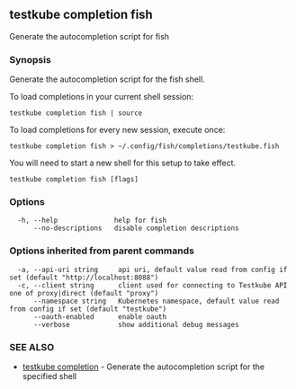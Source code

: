 ## testkube completion fish

Generate the autocompletion script for fish

### Synopsis

Generate the autocompletion script for the fish shell.

To load completions in your current shell session:

	testkube completion fish | source

To load completions for every new session, execute once:

	testkube completion fish > ~/.config/fish/completions/testkube.fish

You will need to start a new shell for this setup to take effect.


```
testkube completion fish [flags]
```

### Options

```
  -h, --help              help for fish
      --no-descriptions   disable completion descriptions
```

### Options inherited from parent commands

```
  -a, --api-uri string     api uri, default value read from config if set (default "http://localhost:8088")
  -c, --client string      client used for connecting to Testkube API one of proxy|direct (default "proxy")
      --namespace string   Kubernetes namespace, default value read from config if set (default "testkube")
      --oauth-enabled      enable oauth
      --verbose            show additional debug messages
```

### SEE ALSO

* [testkube completion](testkube_completion.md)	 - Generate the autocompletion script for the specified shell

